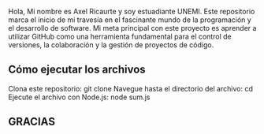 Hola,
Mi nombre es Axel Ricaurte y soy estuadiante UNEMI. 
Este repositorio marca el inicio de mi travesía en el fascinante mundo de la programación 
y el desarrollo de software. Mi meta principal con este proyecto es aprender a utilizar GitHub como una herramienta 
fundamental para el control de versiones, la colaboración y la gestión de proyectos de código.

## Cómo ejecutar los archivos
Clona este repositorio: git clone <URL del repositorio>
Navegue hasta el directorio del archivo: cd <directorio>
Ejecute el archivo con Node.js: node sum.js

## GRACIAS

<!---
Axfe20/Axfe20 is a ✨ special ✨ repository because its `README.md` (this file) appears on your GitHub profile.
You can click the Preview link to take a look at your changes.
--->
